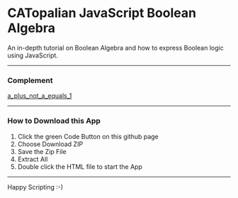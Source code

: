 # CATopalian JavaScript Boolean Algebra
An in-depth tutorial on Boolean Algebra and how to express Boolean logic using JavaScript.  

---

### Complement
[a_plus_not_a_equals_1](src/Complement_Law/a_plus_not_a_equals_1.md)

---

### How to Download this App
1. Click the green Code Button on this github page
2. Choose Download ZIP
3. Save the Zip File
4. Extract All
5. Double click the HTML file to start the App

---

Happy Scripting :-)

